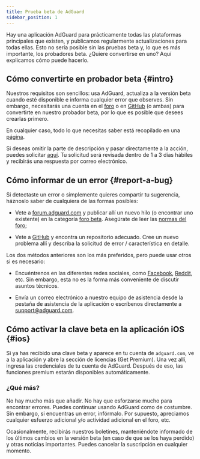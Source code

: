 ```yaml
---
title: Prueba beta de AdGuard
sidebar_position: 1
---
```


Hay una aplicación AdGuard para prácticamente todas las plataformas principales que existen, y publicamos regularmente actualizaciones para todas ellas. Esto no sería posible sin las pruebas beta y, lo que es más importante, los probadores beta. ¿Quiere convertirse en uno? Aquí explicamos cómo puede hacerlo.

## Cómo convertirte en probador beta {#intro}

Nuestros requisitos son sencillos: usa AdGuard, actualiza a la versión beta cuando esté disponible e informa cualquier error que observes. Sin embargo, necesitarás una cuenta en el [foro](https://forum.adguard.com/index.php) o en [GitHub](https://github.com/) (o ambas) para convertirte en nuestro probador beta, por lo que es posible que desees crearlas primero.

En cualquier caso, todo lo que necesitas saber está recopilado en una [página](https://adguard.com/en/beta.html).

Si deseas omitir la parte de descripción y pasar directamente a la acción, puedes solicitar [aquí](https://surveys.adguard.com/beta_testing_program/form.html). Tu solicitud será revisada dentro de 1 a 3 días hábiles y recibirás una respuesta por correo electrónico.

## Cómo informar de un error {#report-a-bug}

Si detectaste un error o simplemente quieres compartir tu sugerencia, háznoslo saber de cualquiera de las formas posibles:

- Vete a [forum.adguard.com](https://forum.adguard.com/index.php) y publicar allí un nuevo hilo (o encontrar uno existente) en la categoría [foro beta](https://forum.adguard.com/index.php?categories/48/). Asegúrate de leer las [normas del foro](https://forum.adguard.com/index.php?threads/14859/);

- Vete a [GitHub](https://github.com/AdguardTeam/) y encontra un repositorio adecuado. Cree un nuevo problema allí y describa la solicitud de error / característica en detalle.

Los dos métodos anteriores son los más preferidos, pero puede usar otros si es necesario:

- Encuéntrenos en las diferentes redes sociales, como [Facebook](https://www.facebook.com/AdguardEn/), [Reddit](https://www.reddit.com/r/Adguard/), etc. Sin embargo, esta no es la forma más conveniente de discutir asuntos técnicos.

- Envía un correo electrónico a nuestro equipo de asistencia desde la pestaña de asistencia de la aplicación o escríbenos directamente a [support@adguard.com](mailto:support@adguard.com).

## Cómo activar la clave beta en la aplicación iOS {#ios}

Si ya has recibido una clave beta y aparece en tu cuenta de `adguard.com`, ve a la aplicación y abre la sección de licencias (Get Premium). Una vez allí, ingresa las credenciales de tu cuenta de AdGuard. Después de eso, las funciones premium estarán disponibles automáticamente.

### ¿Qué más?

No hay mucho más que añadir. No hay que esforzarse mucho para encontrar errores. Puedes continuar usando AdGuard como de costumbre. Sin embargo, si encuentras un error, infórmalo. Por supuesto, apreciamos cualquier esfuerzo adicional y/o actividad adicional en el foro, etc.

Ocasionalmente, recibirás nuestros boletines, manteniéndote informado de los últimos cambios en la versión beta (en caso de que se los haya perdido) y otras noticias importantes. Puedes cancelar la suscripción en cualquier momento.
